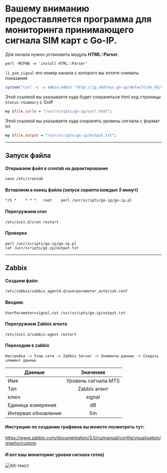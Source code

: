 Вашему вниманию предоставляется программа для мониторинга принимающего сигнала SIM карт с Go-IP.
===========

Для начала нужно установить модуль **HTML::Parser**.

```
perl -MCPAN -e 'install HTML::Parser'
```
`l1_gsm_signal` это номер канала с которого вы хотите снимать показания 
```perl 
system("curl -s -u admin:admin 'http://ip_address_go-ip/default/en_US/status.html' | grep l1_gsm_signal >> $file_curle");

```
Этой ссылкой вы указываете куда будет сохраняться html код строницы `Status->Summary` с GoIP
```perl 
my $file_curle = "/usr/scripts/go-ip/curl.html";
```
Этой ссылкой вы указываете куда сохранять уровень сигнала с формат txt
```perl 
my $file_output = "/usr/scripts/go-ip/output.txt"; 
```
____
Запуск файла
-----------
#### Открываем файл в crontab на дерактирование 
```
nano /etc/crontab
```
#### Вставляем в конец файла *(запуск скрипта каждые 5 минут)*
```
*/5 *    * * *   root    perl /usr/scripts/go-ip/go-ip.pl
```
#### Перегружаем cron
```
/etc/init.d/cron restart 
```
#### Проверка
```
perl /usr/scripts/go-ip/go-ip.pl
cat /usr/scripts/go-ip/output.txt
```
____
Zabbix
-----------

#### Создаем файл:
```
/etc/zabbix/zabbix_agentd.d/userparameter_asterisk.conf
```
#### Вводим:
```UserParameter=signal,cat /usr/scripts/go-ip/output.txt```

#### Перегружаем Zabbix агента

```/etc/init.d/zabbix-agent restart```

#### Переходим в zabbix

`Настройка -> Узлы сети -> Zabbix Server -> Элементы данных -> Создать элемент данных`


| Данные | Значения |
|----------------|:---------:|
| Имя | Уровень сигнала MTS |
| Тип | Zabbix агент |
| ключ | signal |
| Единица измерения | dB |
| Интервал обновления | 5m |

#### Инстукцию по созданию графиков вы можете посмотреть тут:
https://www.zabbix.com/documentation/3.0/ru/manual/config/visualisation/graphs/custom

#### И вот ваш мониторинг уровня сигнала готов)
![Alt-текст](https://i.ibb.co/gghZ51Q/zabbix.png)
